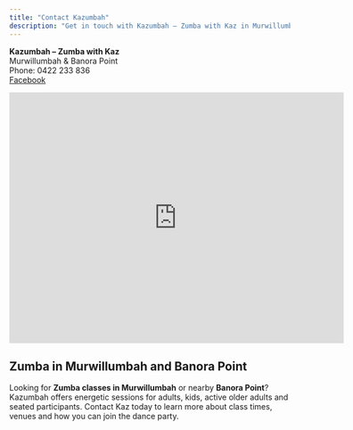 ```yaml
---
title: "Contact Kazumbah"
description: "Get in touch with Kazumbah – Zumba with Kaz in Murwillumbah and Banora Point."
---
```


**Kazumbah – Zumba with Kaz**<br>
Murwillumbah & Banora Point<br>
Phone: 0422 233 836<br>
[Facebook](https://www.facebook.com/p/Kazumbah-Murwillumbah-Zumba-with-Kaz-100057742846960/)

<iframe src="https://www.google.com/maps?q=Murwillumbah%20NSW&output=embed" width="600" height="450" style="border:0;" allowfullscreen loading="lazy" referrerpolicy="no-referrer-when-downgrade"></iframe>

## Zumba in Murwillumbah and Banora Point
Looking for **Zumba classes in Murwillumbah** or nearby **Banora Point**? Kazumbah offers energetic sessions for adults, kids, active older adults and seated participants. Contact Kaz today to learn more about class times, venues and how you can join the dance party.
